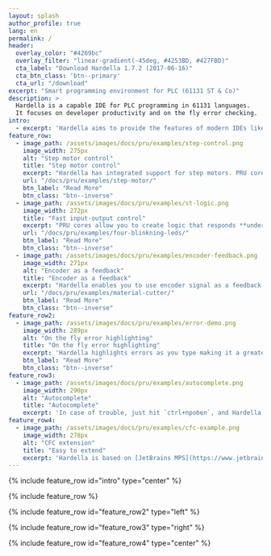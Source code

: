 ```yaml
---
layout: splash
author_profile: true
lang: en
permalink: /
header:
  overlay_color: "#4269bc"
  overlay_filter: "linear-gradient(-45deg, #4253BD, #427FBD)"
  cta_label: "Download Hardella 1.7.2 (2017-06-16)"
  cta_btn_class: 'btn--primary'
  cta_url: "/download"
excerpt: "Smart programming environment for PLC (61131 ST & Co)"
description: >
  Hardella is a capable IDE for PLC programming in 61131 languages.
  It focuses on developer productivity and on the fly error checking.  
intro: 
  - excerpt: 'Hardella aims to provide the features of modern IDEs like on the fly error highlight, find usages, context-aware autocomplete, and so on'
feature_row:
  - image_path: /assets/images/docs/pru/examples/step-control.png
    image_width: 275px
    alt: "Step motor control"
    title: "Step motor control"
    excerpt: "Hardella has integrated support for step motors. PRU cores can drive **up to 500kHz**. You can create your logic bases on existing components or even create your own components."
    url: "/docs/pru/examples/step-motor/"
    btn_label: "Read More"
    btn_class: "btn--inverse"
  - image_path: /assets/images/docs/pru/examples/st-logic.png
    image_width: 272px
    title: "Fast input-output control"
    excerpt: "PRU cores allow you to create logic that responds **under 1µs**. You don't need assembler for that. ST language is just fine."
    url: "/docs/pru/examples/four-blinkning-leds/"
    btn_label: "Read More"
    btn_class: "btn--inverse"
  - image_path: /assets/images/docs/pru/examples/encoder-feedback.png
    image_width: 271px
    alt: "Encoder as a feedback"
    title: "Encoder as a feedback"
    excerpt: "Hardella enables you to use encoder signal as a feedback, so you can turn the motor off right in time to achieve precise and even cuts."
    url: "/docs/pru/examples/material-cutter/"
    btn_label: "Read More"
    btn_class: "btn--inverse"
feature_row2:
  - image_path: /assets/images/docs/pru/examples/error-demo.png
    image_width: 289px
    alt: "On the fly error highlighting"
    title: "On the fly error highlighting"
    excerpt: 'Hardella highlights errors as you type making it a greater developer experience.'
    btn_label: "Read More"
    btn_class: "btn--inverse"
feature_row3:
  - image_path: /assets/images/docs/pru/examples/autocomplete.png
    image_width: 290px
    alt: "Autocomplete"
    title: "Autocomplete"
    excerpt: 'In case of trouble, just hit `ctrl+пробел`, and Hardella will give you a hint on the possible continuation.'
feature_row4:
  - image_path: /assets/images/docs/pru/examples/cfc-example.png
    image_width: 278px
    alt: "CFC extension"
    title: "Easy to extend"
    excerpt: 'Hardella is based on [JetBrains MPS](https://www.jetbrains.com/mps/), so it is easily extensible. For instance, diagraming language can be added right in the middle of the program code'
---
```


{% include feature_row id="intro" type="center" %}

{% include feature_row %}

{% include feature_row id="feature_row2" type="left" %}

{% include feature_row id="feature_row3" type="right" %}

{% include feature_row id="feature_row4" type="center" %}
